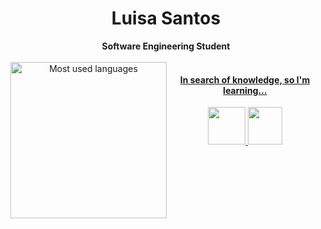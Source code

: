 <h1 align="center"> Luisa Santos </h1>

<div align="center">
<b>Software Engineering Student</b>

<br>
<br>

<section  style="display:flex">

<div>
<a href="https://github.com/luisasacramento">
<img loading="lazy" height="250em" src="https://github-readme-stats.vercel.app/api/top-langs/?username=luisasacramento&layout=compact&langs_count=7&theme=transparent&title_color=4a86d1"  alt="Most used languages"
             align="right">
</div>


<h4> In search of knowledge, so I'm learning...</h4>
<div align="">
  
<img src="https://cdn.jsdelivr.net/gh/devicons/devicon/icons/java/java-original.svg" width="60" height="60" />

<img src="https://cdn.jsdelivr.net/gh/devicons/devicon/icons/go/go-original-wordmark.svg"  width="55" height="60"/>
          
      
</div>
          
          
          
          
          
          
          
</section>
